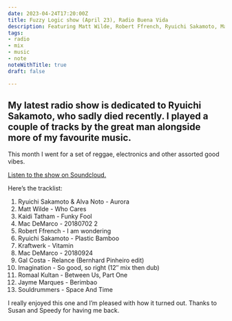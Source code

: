 ```yaml
---
date: 2023-04-24T17:20:00Z
title: Fuzzy Logic show (April 23), Radio Buena Vida
description: Featuring Matt Wilde, Robert Ffrench, Ryuichi Sakamoto, Mac deMarco and more. Enjoy!
tags:
- radio
- mix
- music
- note
noteWithTitle: true
draft: false

---
```

My latest radio show is dedicated to Ryuichi Sakamoto, who sadly died recently. I played a couple of tracks by the great man alongside more of my favourite music.
---

This month I went for a set of reggae, electronics and other assorted good vibes.

[Listen to the show on Soundcloud.](https://soundcloud.com/clydebuiltradio/fuzzy-logic-w-laurence-1)

Here’s the tracklist:

1. Ryuichi Sakamoto & Alva Noto - Aurora
1. Matt Wilde - Who Cares
1. Kaidi Tatham - Funky Fool
1. Mac DeMarco - 20180702 2
1. Robert Ffrench - I am wondering
1. Ryuichi Sakamoto - Plastic Bamboo
1. Kraftwerk - Vitamin
1. Mac DeMarco - 20180924
1. Gal Costa - Relance (Bernhard Pinheiro edit)
1. Imagination - So good, so right (12″ mix then dub)
1. Romaal Kultan - Between Us, Part One
1. Jayme Marques - Berimbao
1. Souldrummers - Space And Time

I really enjoyed this one and I’m pleased with how it turned out. Thanks to Susan and Speedy for having me back.
